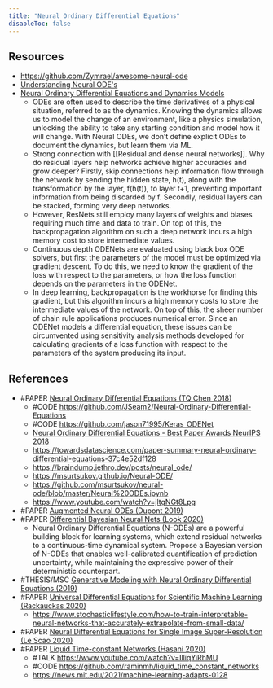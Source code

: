 ```yaml
---
title: "Neural Ordinary Differential Equations"
disableToc: false 
---
```


## Resources
- https://github.com/Zymrael/awesome-neural-ode
- [Understanding Neural ODE's](https://jontysinai.github.io/jekyll/update/2019/01/18/understanding-neural-odes.html)
- [Neural Ordinary Differential Equations and Dynamics Models](https://medium.com/@ml.at.berkeley/neural-ordinary-differential-equations-and-dynamics-models-1a4277fbb80)
	- ODEs are often used to describe the time derivatives of a physical situation, referred to as the dynamics. Knowing the dynamics allows us to model the change of an environment, like a physics simulation, unlocking the ability to take any starting condition and model how it will change. With Neural ODEs, we don’t define explicit ODEs to document the dynamics, but learn them via ML.
	- Strong connection with [[Residual and dense neural networks]]. Why do residual layers help networks achieve higher accuracies and grow deeper? Firstly, skip connections help information flow through the network by sending the hidden state, h(t), along with the transformation by the layer, f(h(t)), to layer t+1, preventing important information from being discarded by f. Secondly, residual layers can be stacked, forming very deep networks.
	- However, ResNets still employ many layers of weights and biases requiring much time and data to train. On top of this, the backpropagation algorithm on such a deep network incurs a high memory cost to store intermediate values.
	- Continuous depth ODENets are evaluated using black box ODE solvers, but first the parameters of the model must be optimized via gradient descent. To do this, we need to know the gradient of the loss with respect to the parameters, or how the loss function depends on the parameters in the ODENet.
	- In deep learning, backpropagation is the workhorse for finding this gradient, but this algorithm incurs a high memory costs to store the intermediate values of the network. On top of this, the sheer number of chain rule applications produces numerical error. Since an ODENet models a differential equation, these issues can be circumvented using sensitivity analysis methods developed for calculating gradients of a loss function with respect to the parameters of the system producing its input.


## References
- #PAPER [Neural Ordinary Differential Equations (TQ Chen 2018)](https://arxiv.org/abs/1806.07366)
	- #CODE https://github.com/JSeam2/Neural-Ordinary-Differential-Equations
	- #CODE https://github.com/jason71995/Keras_ODENet
	- [Neural Ordinary Differential Equations - Best Paper Awards NeurIPS 2018](https://www.youtube.com/watch?v=V6nGT0Gakyg)
	- https://towardsdatascience.com/paper-summary-neural-ordinary-differential-equations-37c4e52df128
	- https://braindump.jethro.dev/posts/neural_ode/
	- https://msurtsukov.github.io/Neural-ODE/
	- https://github.com/msurtsukov/neural-ode/blob/master/Neural%20ODEs.ipynb
	- https://www.youtube.com/watch?v=jltgNGt8Lpg
- #PAPER [Augmented Neural ODEs (Dupont 2019)](https://arxiv.org/abs/1904.01681)
- #PAPER [Differential Bayesian Neural Nets (Look 2020)](https://arxiv.org/abs/1912.00796)
	- Neural Ordinary Differential Equations (N-ODEs) are a powerful building block for learning systems, which extend residual networks to a continuous-time dynamical system. Propose a Bayesian version of N-ODEs that enables well-calibrated quantification of prediction uncertainty, while maintaining the expressive power of their deterministic counterpart.
- #THESIS/MSC [Generative Modeling with Neural Ordinary Differential Equations (2019)](https://uwspace.uwaterloo.ca/bitstream/handle/10012/15354/Dockhorn_Tim.pdf)
- #PAPER [Universal Differential Equations for Scientific Machine Learning (Rackauckas 2020)](https://arxiv.org/abs/2001.04385)
	- https://www.stochasticlifestyle.com/how-to-train-interpretable-neural-networks-that-accurately-extrapolate-from-small-data/
- #PAPER [Neural Differential Equations for Single Image Super-Resolution (Le Scao 2020)](https://arxiv.org/pdf/2005.00865)
- #PAPER [Liquid Time-constant Networks (Hasani 2020)](https://arxiv.org/abs/2006.04439)
	- #TALK https://www.youtube.com/watch?v=IlliqYiRhMU
	- #CODE https://github.com/raminmh/liquid_time_constant_networks
	- https://news.mit.edu/2021/machine-learning-adapts-0128
